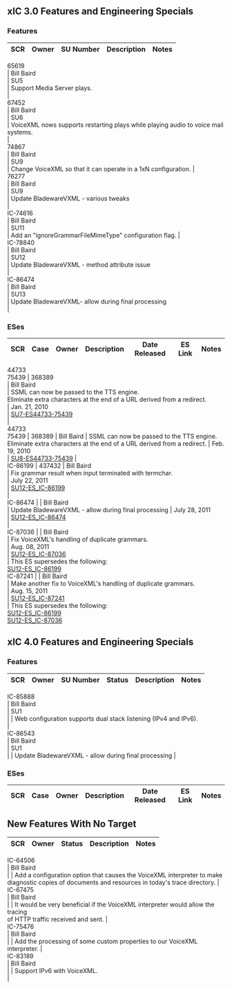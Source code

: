## xIC 3.0 Features and Engineering Specials

### Features

SCR  |  Owner  |  SU Number  |  Description  |  Notes   
---|---|---|---|---  
65619  
|  Bill Baird   
|  SU5   
|  Support Media Server plays.   
|    
67452  
|  Bill Baird   
|  SU6   
|  VoiceXML nows supports restarting plays while playing audio to voice mail systems.   
|    
74867  
|  Bill Baird   
|  SU9   
|  Change VoiceXML so that it can operate in a 1xN configuration.  |    
76277  
|  Bill Baird   
|  SU9   
|  Update BladewareVXML - various tweaks   
|    
IC-74616  
|  Bill Baird   
|  SU11   
|  Add an "ignoreGrammarFileMimeType" configuration flag.  |    
IC-78840  
|  Bill Baird   
|  SU12   
|  Update BladewareVXML - <subdialog> method attribute issue   
|    
IC-86474  
|  Bill Baird   
|  SU13   
|  Update BladewareVXML- allow <subdialog> during final processing   
|    
  
### ESes

SCR  |  Case  |  Owner  |  Description  |  Date Released  |  ES Link  |  Notes   
---|---|---|---|---|---|---  
44733  
75439 |  368389  
|  Bill Baird   
|  SSML can now be passed to the TTS engine.   
Eliminate extra characters at the end of a URL derived from a redirect.   
|  Jan. 21, 2010   
|  [SU7-ES44733-75439](http://installsupport.inin.com:8080/ESTracker/ESTracker.aspx?search=SU7-ES44733-75439)  
|    
44733  
75439 |  368389 |  Bill Baird  |  SSML can now be passed to the TTS engine.   
Eliminate extra characters at the end of a URL derived from a redirect.  |  Feb. 19, 2010   
|  [SU8-ES44733-75439](http://installsupport.inin.com:8080/ESTracker/ESTracker.aspx?search=SU8-ES44733-75439) |    
IC-86199 |  437432 |  Bill Baird   
|  Fix grammar result when input terminated with termchar.   
|  July 22, 2011   
|  [SU12-ES_IC-86199](http://installsupport.inin.com:8080/ESTracker/ESTracker.aspx?search=SU12-ES_IC-86199)  
|    
IC-86474 |   |  Bill Baird   
|  Update BladewareVXML - allow <subdialog> during final processing  |  July 28, 2011   
|  [SU12-ES_IC-86474](http://installsupport.inin.com:8080/ESTracker/ESTracker.aspx?search=SU12-ES_IC-86474)  
|    
IC-87036 |   |  Bill Baird   
|  Fix VoiceXML's handling of duplicate grammars.   
|  Aug. 08, 2011   
|  [SU12-ES_IC-87036](http://installsupport.inin.com:8080/ESTracker/ESTracker.aspx?search=SU12-ES_IC-87036)  
|  This ES supersedes the following:   
    [SU12-ES_IC-86199](http://installsupport.inin.com:8080/ESTracker/ESTracker.aspx?search=SU12-ES_IC-86199)  
IC-87241 |   |  Bill Baird   
|  Make another fix to VoiceXML's handling of duplicate grammars.   
|  Aug. 15, 2011   
|  [SU12-ES_IC-87241](http://installsupport.inin.com:8080/ESTracker/ESTracker.aspx?search=SU12-ES_IC-87241)  
|  This ES supersedes the following:   
    [SU12-ES_IC-86199](http://installsupport.inin.com:8080/ESTracker/ESTracker.aspx?search=SU12-ES_IC-86199)  
    [SU12-ES_IC-87036](http://installsupport.inin.com:8080/ESTracker/ESTracker.aspx?search=SU12-ES_IC-87036)  
  
## xIC 4.0 Features and Engineering Specials

### Features

SCR  |  Owner  |  SU Number  |  Status  |  Description  |  Notes   
---|---|---|---|---|---  
IC-85888  
|  Bill Baird   
|  SU1   
|   |  Web configuration supports dual stack listening (IPv4 and IPv6).   
|    
IC-86543  
|  Bill Baird   
|  SU1   
|   |  Update BladewareVXML - allow <subdialog> during final processing  |    
  
### ESes

SCR  |  Case  |  Owner  |  Description  |  Date Released  |  ES Link  |  Notes   
---|---|---|---|---|---|---  
  
## New Features With No Target

SCR  |  Owner  |  Status  |  Description  |  Notes   
---|---|---|---|---  
IC-64506  
|  Bill Baird   
|   |  Add a configuration option that causes the VoiceXML interpreter to make   
diagnostic copies of documents and resources in today's trace directory.  |    
IC-67475  
|  Bill Baird   
|   |  It would be very beneficial if the VoiceXML interpreter would allow the tracing   
of HTTP traffic received and sent.  |    
IC-75476  
|  Bill Baird   
|   |  Add the processing of some custom properties to our VoiceXML interpreter.  |    
IC-83189  
|  Bill Baird   
|   |  Support IPv6 with VoiceXML.   
|  
